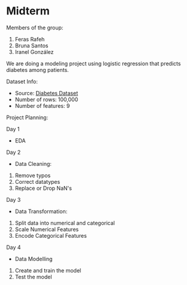 # Midterm

Members of the group:
1) Feras Rafeh
2) Bruna Santos
3) Iranel González
   
We are doing a modeling project using logistic regression that predicts diabetes among patients.

Dataset Info:
- Source: [Diabetes Dataset](https://www.kaggle.com/datasets/iammustafatz/diabetes-prediction-dataset)
- Number of rows: 100,000
- Number of features: 9
  
Project Planning: 

Day 1
- EDA
  
Day 2
- Data Cleaning:
1) Remove typos
2) Correct datatypes
3) Replace or Drop NaN's
   
Day 3
- Data Transformation:
1) Split data into numerical and categorical
2) Scale Numerical Features
3) Encode Categorical Features

Day 4
- Data Modelling
1) Create and train the model
2) Test the model
